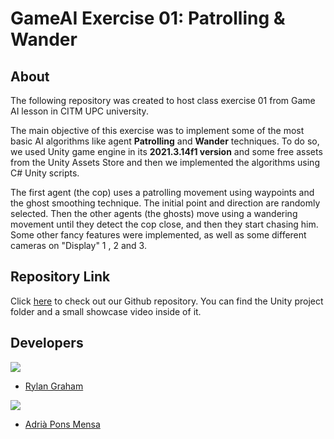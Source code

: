 # GameAI Exercise 01: Patrolling & Wander
## About
The following repository was created to host class exercise 01 from Game AI lesson in CITM UPC university.

The main objective of this exercise was to implement some of the most basic AI algorithms like agent **Patrolling** and **Wander** techniques. To do so, we used Unity game engine in its **2021.3.14f1 version** and some free assets from the Unity Assets Store and then we implemented the algorithms using C# Unity scripts.

The first agent (the cop) uses a patrolling movement using waypoints and the ghost smoothing technique. The initial point and direction are randomly selected. Then the other agents (the ghosts) move using a wandering movement until they detect the cop close, and then they start chasing him. Some other fancy features were implemented, as well as some different cameras on "Display" 1 , 2 and 3.


## Repository Link
Click [here](https://github.com/AdriaPm/GameAI_Excercise01_Patrol-Wander) to check out our Github repository. You can find the Unity project folder and a small showcase video inside of it.


## Developers
![](https://raw.githubusercontent.com/Historn/PinBall_Game/master/TeamPhotos/rylangraham.jpg)
 - [Rylan Graham](https://github.com/RylanJGraham)

 ![](https://raw.githubusercontent.com/Historn/PinBall_Game/master/TeamPhotos/adriapons.jpg)
 - [Adrià Pons Mensa](https://github.com/AdriaPm)
